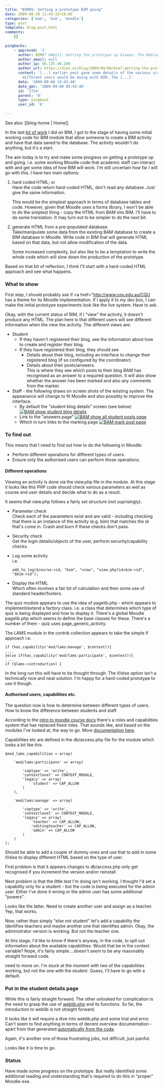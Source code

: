 ```yaml
---
title: "BIM#5: Getting a prototype BIM going"
date: 2009-08-20 11:43:15+10:00
categories: ['bam', 'bim', 'moodle']
type: post
template: blog-post.html
comments:
    []
    
pingbacks:
    - approved: '1'
      author: BIM#7 &#8211; Getting the prototype up &laquo; The Weblog of (a) David Jones
      author_email: null
      author_ip: 66.135.48.209
      author_url: https://djon.es/blog/2009/09/08/bim7-getting-the-prototype-up/
      content: '[...] earlier post gave some details of the various screens/operations
        different users would be doing with BIM. The [...]'
      date: '2009-09-08 15:43:40'
      date_gmt: '2009-09-08 05:43:40'
      id: '2724'
      parent: '0'
      type: pingback
      user_id: '0'
    
---
```


See also: [[blog-home | Home]]

In the last [bit of work](/blog2/2009/08/17/bim-4-re-jigging-how-bim-works/) I did on BIM, I got to the stage of having some initial working code for BIM module that allow someone to create a BIM activity and have that data saved to the database. The activity wouldn't do anything, but it's a start.

The aim today is to try and make some progress on getting a prototype up and going. i.e. some working Moodle code that academic staff can interact with and get some idea of how BIM will work. I'm still uncertain how far I will go with this. I have two main options:

1. hard coded HTML; or  
    Have the code return hard-coded HTML, don't read any database. Just give the same information.
    
    This would be the simplest approach in terms of database tables and code. However, given that Moodle uses a forms library, I won't be able to do the simplest thing - copy the HTML from BAM into BIM. I'll have to do some translation. It may turn out to be simpler to do the next bit.
    
2. generate HTML from a pre-populated database.  
    Take/manipulate some data from the existing BAM database to create a BIM database in Moodle. Write code in BIM that will generate HTML based on that data, but not allow modification of the data.
    
    Some increased complexity, but also like to be a temptation to write the whole code which will slow down the production of the prototype.
    

Based on that bit of reflection, I think I'll start with a hard-coded HTML approach and see what happens.

### What to show

First step, I should probably ask if <a href="http://www.cqu.edu.au/CQU has a theme for its Moodle implementation. If I apply it to my dev box, I can make the initial prototype experiments look like the live system. Have to ask.

Okay, with the current status of BIM, if I "view" the activity, it doesn't produce any HTML. The plan here is that different users will see different information when the view the activity. The different views are:

- Student
    - If they haven't registered their blog, see the information about how to create and register their blog.
    - If they have registered their blog, they should see
        - Details about their blog, including an interface to change their registered blog (if so configured by the coordinator).
        - Details about their posts/answers.  
            This is where they see which posts to their blog BAM has recognised as an answer to a required question. It will also show whether the answer has been marked and also any comments from the marker.
- Staff - the following draws on screen shots of the existing system. The appearance will change to fit Moodle and also possibly to improve the interface.
    - By default the "student blog details" screen (see below) [![BAM show student blog details](images/3268716654_45968d797b_o.png)](http://www.flickr.com/photos/david_jones/3268716654/ "BAM show student blog details by David T Jones, on Flickr")
    - Link to the "answers page" [![BAM show all student posts page](images/3268716836_341b600cbc_o.png)](http://www.flickr.com/photos/david_jones/3268716836/ "BAM show all student posts page by David T Jones, on Flickr")
    - Which in turn links to the marking page [![BAM mark post page](images/3267891725_40faa5316a_o.png)](http://www.flickr.com/photos/david_jones/3267891725/ "BAM mark post page by David T Jones, on Flickr")

### To find out

This means that I need to find out how to do the following in Moodle:

- Perform different operations for different types of users.
- Ensure only the authorised users can perform those operations.

#### Different operations

Viewing an activity is done via the view.php file in the module. At this stage it looks like this PHP code should check various parameters as well as course and user details and decide what to do as a result.

It seems that view.php follows a fairly set structure (not suprisingly).

- Parameter check  
    Check each of the parameters exist and are valid - including checking that there is an instance of the activity (e.g. bim) that matches the id that's come in. Crash and burn if these checks don't pass.
- Security check  
    Get the login details/objects of the user, perform security/capability checks.
- Log some activity  
    i.e.
    
    ```
    add_to_log($course->id, "bim", "view", "view.php?id=$cm->id", "$bim->id");
    ```
    
- Display the HTML  
    Which often involves a fair bit of calculation and then some use of standard header/footers.

The quiz module appears to use the idea of pagelib.php - which appears to implement/extend a factory class. i.e. a class that determines which type of quiz is being displayed and how to display it. There's a global Moodle pagelib.php which seems to define the base classes for these. There's a number of them - quiz uses page\_generic\_activity.

The LAMS module in the contrib collection appears to take the simple if approach i.e.

```
if (has_capability('mod/lams:manage', $context)){
....
}else if(has_capability('mod/lams:participate', $context)){
....
if ($lams->introduction) {

```

In the long run this will have to be thought through. The if/else option isn't a technically nice and neat solution. I'm happy for a hard-coded prototype to use it though.

#### Authorised users, capabilities etc.

The question now is how to determine between different types of users. How to know the difference between students and staff.

According to the [intro to moodle course docs](http://dev.moodle.org/mod/resource/view.php?id=43) there's a roles and capabilities system that has replaced fixed roles. That sounds like, and based on the modules I've looked at, the way to go. More [documentation here](http://docs.moodle.org/en/Roles_and_capabilities).

Capabilities etc are defined in the db/access.php file for the module which looks a bit like this

```
$mod_lams_capabilities = array(

    'mod/lams:participate' => array(

        'captype' => 'write',
        'contextlevel' => CONTEXT_MODULE,
        'legacy' => array(
            'student' => CAP_ALLOW
        )
    ),

    'mod/lams:manage' => array(

        'captype' => 'write',
        'contextlevel' => CONTEXT_MODULE,
        'legacy' => array(
            'teacher' => CAP_ALLOW,
            'editingteacher' => CAP_ALLOW,
            'admin' => CAP_ALLOW
        )
    )
);

```

Should be able to add a couple of dummy ones and use that to add in some if/else to display different HTML based on the type of user.

First problem is that it appears changes to db/access.php only get recognised if you increment the version and/or reinstall

Next problem is that the little test I'm doing isn't working. I thought I'd set a capability only for a student - but the code is being executed for the admin user. Either I've done it wrong or the admin user has some additional "powers".

Looks like the latter. Need to create another user and assign as a teacher. Yep, that works.

Now, rather than simply "else not student" let's add a capability the identifies teachers and maybe another one that identifies admin. Okay, the administrator version is working. But not the teacher one.

At this stage, I'd like to know if there's anyway, in the code, to spit out information about the available capabilities. Would that be in the context variable? Nope, it's fairly simple....doesn't seem to be any reasonably straight forward code.

need to move on. I'm stuck at the moment with two of the capabilities working, but not the one with the student. Guess, I'll have to go with a default.

### Put in the student details page

While this is fairly straight forward. The other unlooked for complication is the need to grasp the use of [weblib.php](http://docs.moodle.org/en/Development:lib/weblib.php) and its functions. So far, the introduction to weblib is not straight forward.

It looks like it will require a dive into weblib.php and some trial and error. Can't seem to find anything in terms of decent overview documentation - apart from that generated [automatically from the code](http://phpdocs.moodle.org/19/index.html).

Again, it's another one of those frustrating jobs, not difficult, just painful.

Looks like it is time to go.

### Status

Have made some progress on the prototype. But really identified some additional reading and understanding that's required to do this in "proper" Moodle-ese.